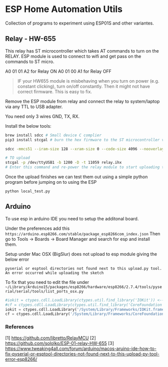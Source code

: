 # ESP Home Automation Utils

Collection of programs to experiment using ESP01S and other variantes.

## Relay - HW-655

This relay has ST microcontroller which takes AT commands to turn on the RELAY.
ESP module is used to connect to wifi and get pass on the commands to ST micro.

A0 01 01 A2 for Relay ON
A0 01 00 A1 for Relay OFF

> IF your HW655 module is misbehaving when you turn on power (e.g. constant clicking), turn on/off constantly.
Then it might not have correct firmware. This is easy to fix.

Remove the ESP module from relay and connect the relay to system/laptop via any TTL to USB adapter.

You need only 3 wires GND, TX, RX.

Install the below tools:

```bash
brew install sdcc # Small device C complier
pip3 install stcgal # burn the hex firmware to the ST microcontroller via USB TTL
```

```bash
sdcc -mmcs51 --iram-size 128 --xram-size 0 --code-size 4096 --nooverlay --noinduction --verbose --debug -V --std-sdcc89 --model-small "relay.c"

# TO upload
stcgal -p /dev/ttyUSB1 -b 1200 -D -t 11059 relay.ihx
# Enter this command and re-power the relay module to start uploading the code
```

Once the upload finishes we can test them out using a simple python program before jumping on to using the ESP

`python local_test.py`

## Arduino 

To use esp in arduino IDE you need to setup the additonal board.

Under the preferences add this `https://arduino.esp8266.com/stable/package_esp8266com_index.json`
Then go to Tools -> Boards -> Board Manager and search for esp and install them.

Setup under Mac OSX (BigSlur) does not upload to esp module giving the below error
```
pyserial or esptool directories not found next to this upload.py tool.
An error occurred while uploading the sketch
```

To fix that you need to edit the file under `~/Library/Arduino15/packages/esp8266/hardware/esp8266/2.7.4/tools/pyserial/serial/tools/list_ports_osx.py`

```python
#iokit = ctypes.cdll.LoadLibrary(ctypes.util.find_library('IOKit')) <------- Fix Comment these 2 lines and add the below lines
#cf = ctypes.cdll.LoadLibrary(ctypes.util.find_library('CoreFoundation'))
iokit = ctypes.cdll.LoadLibrary('/System/Library/Frameworks/IOKit.framework/IOKit')
cf = ctypes.cdll.LoadLibrary('/System/Library/Frameworks/CoreFoundation.framework/CoreFoundation')
```

### References

[1] https://github.com/libretto/RelayMCU
[2] https://github.com/sololko/ESP-01-relay-HW-655
[3] https://www.tweaking4all.com/forum/arduino/macos-aruino-ide-how-to-fix-pyserial-or-esptool-directories-not-found-next-to-this-upload-py-tool-error-esp8266/
